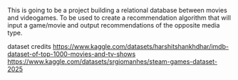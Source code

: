 This is going to be a project building a relational database between movies and videogames.
To be used to create a recommendation algorithm that will input a game/movie and output recommendations of the opposite media type.

dataset credits
https://www.kaggle.com/datasets/harshitshankhdhar/imdb-dataset-of-top-1000-movies-and-tv-shows
https://www.kaggle.com/datasets/srgiomanhes/steam-games-dataset-2025
